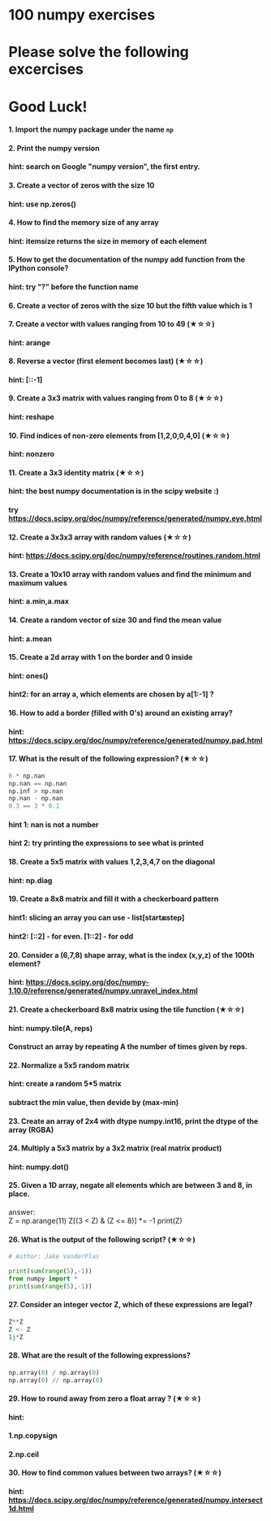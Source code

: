 # 100 numpy exercises

# Please solve the following excercises
# Good Luck!

#### 1. Import the numpy package under the name `np`



#### 2. Print the numpy version
#### hint:  search on Google "numpy version", the first entry.


#### 3. Create a vector of zeros with the size 10
#### hint: use np.zeros()


#### 4.  How to find the memory size of any array
#### hint:  itemsize returns the size in memory of each element


#### 5.  How to get the documentation of the numpy add function from the IPython console?
#### hint:  try "?" before the function name


#### 6.  Create a vector of zeros with the size 10 but the fifth value which is 1 



#### 7.  Create a vector with values ranging from 10 to 49 (★☆☆)
#### hint: arange


#### 8.  Reverse a vector (first element becomes last) (★☆☆)
#### hint:  [::-1]


#### 9.  Create a 3x3 matrix with values ranging from 0 to 8 (★☆☆)
#### hint: reshape


#### 10. Find indices of non-zero elements from \[1,2,0,0,4,0\] (★☆☆)
#### hint: nonzero


#### 11. Create a 3x3 identity matrix (★☆☆)
#### hint: the best numpy documentation is in the scipy website :)
#### try https://docs.scipy.org/doc/numpy/reference/generated/numpy.eye.html


#### 12. Create a 3x3x3 array with random values (★☆☆)
#### hint:  https://docs.scipy.org/doc/numpy/reference/routines.random.html


#### 13. Create a 10x10 array with random values and find the minimum and maximum values 
#### hint:  a.min,a.max 

#### 14. Create a random vector of size 30 and find the mean value 
#### hint: a.mean 


#### 15. Create a 2d array with 1 on the border and 0 inside 
#### hint: ones()
#### hint2:  for an array a, which elements are chosen by a[1:-1] ?

#### 16. How to add a border (filled with 0's) around an existing array? 
#### hint: https://docs.scipy.org/doc/numpy/reference/generated/numpy.pad.html


#### 17. What is the result of the following expression? (★☆☆)


```python
0 * np.nan
np.nan == np.nan
np.inf > np.nan
np.nan - np.nan
0.3 == 3 * 0.1
```
#### hint 1: nan is not a number
#### hint 2: try printing the expressions to see what is printed

#### 18. Create a 5x5 matrix with values 1,2,3,4,7 on the diagonal 
#### hint: np.diag


#### 19. Create a 8x8 matrix and fill it with a checkerboard pattern 
#### hint1:  slicing an array you can use - list[start:end:step]
#### hint2:  [::2] - for even.  [1::2] - for odd


#### 20. Consider a (6,7,8) shape array, what is the index (x,y,z) of the 100th element?
#### hint:  https://docs.scipy.org/doc/numpy-1.10.0/reference/generated/numpy.unravel_index.html


#### 21. Create a checkerboard 8x8 matrix using the tile function (★☆☆)
#### hint:  numpy.tile(A, reps)
#### Construct an array by repeating A the number of times given by reps.


#### 22. Normalize a 5x5 random matrix
#### hint: create a random 5*5 matrix
#### subtract the min value, then devide by (max-min)


#### 23. Create an array of 2x4 with dtype numpy.int16, print the dtype of the array (RGBA)



#### 24. Multiply a 5x3 matrix by a 3x2 matrix (real matrix product) 
#### hint: numpy.dot()


#### 25. Given a 1D array, negate all elements which are between 3 and 8, in place. 


answer:  
Z = np.arange(11)
Z[(3 < Z) & (Z <= 8)] *= -1
print(Z)


#### 26. What is the output of the following script? (★☆☆)


```python
# Author: Jake VanderPlas

print(sum(range(5),-1))
from numpy import *
print(sum(range(5),-1))
```

#### 27. Consider an integer vector Z, which of these expressions are legal?


```python
Z**Z
Z <- Z
1j*Z
```

#### 28. What are the result of the following expressions?


```python
np.array(0) / np.array(0)
np.array(0) // np.array(0)
```

#### 29. How to round away from zero a float array ? (★☆☆)
#### hint:  
#### 1.np.copysign
#### 2.np.ceil

#### 30. How to find common values between two arrays? (★☆☆)
#### hint:  https://docs.scipy.org/doc/numpy/reference/generated/numpy.intersect1d.html

